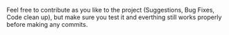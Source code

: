 Feel free to contribute as you like to the project (Suggestions, Bug Fixes, Code clean up), but make sure you test it and everthing still works properly before making any commits.
